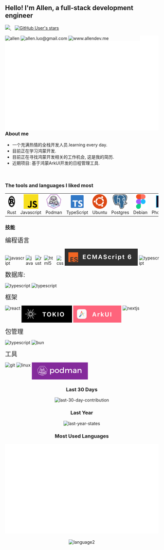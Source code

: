 <div align="start">  
<h2>Hello! I'm Allen,<span > a full-stack development engineer</span> </h2>
<a href="https://github.com/yymm120">
    <img src="https://komarev.com/ghpvc/?username=yymm120&abbreviated=true&style=for-the-badge" />
</a>&nbsp;&nbsp;
<a href=""><img alt="GitHub User's stars" src="https://img.shields.io/github/stars/yymm120?style=for-the-badge&labelColor=%23292929&color=%23555555">
</a>
<br/>
<br/>
<a href="README(zh-cn).md"><picture>
<source media="(min-width: 768px) and (prefers-color-scheme: light)" srcset="./img/zh-black.svg">
<source media="(max-width: 768px) and (prefers-color-scheme: dark)" srcset="./img/zh-white.svg">
<img align="right" alt="english" src="./img/zh-white.svg"></picture></a>
<a href="README.md"><picture>
<source media="(min-width: 768px) and (prefers-color-scheme: light)" srcset="./img/en-black.svg">
<source media="(max-width: 768px) and (prefers-color-scheme: dark)" srcset="./img/en-white.svg">
<img align="right" alt="english" src="./img/en-white.svg"></picture></a>
</a>
<img alt="allen" src="https://img.shields.io/badge/allen-blue?style=flat-square&logo=wechat&logoColor=white">
</a>
<a>
<img alt="allen.luo@gmail.com" src="https://img.shields.io/badge/allen.luo%40gmail.com-blue?style=flat-square&logo=gmail&logoColor=white">
</a>
<a>
<img alt="www.allendev.me" src="https://img.shields.io/badge/www.allendev.me-blue?style=flat-square&logo=homepage&logoColor=white">
</a>



<a align="end">
  <img src="https://raw.githubusercontent.com/yymm120/github-stats/refs/heads/master/generated/overview.svg" alt="git-stats-overview" align="right">
</a>

<p align="start">

<h3> About me </h3>

- 一个充满热情的全栈开发人员.learning every day.
- 目前正在学习鸿蒙开发.
- 目前正在寻找鸿蒙开发相关的工作机会, 这是我的简历.
- 近期项目: 基于鸿蒙ArkUI开发的日程管理工具.

</p>


</br>


### The tools and languages ​​I liked most

<table>
  <tr>
    <td align="center" width="96">
      <a href="#The-tools-and-languages-I-liked-most">
        <img src="./img/rust.svg" width="48" height="48" alt="Rust" />
      </a>
      <br>Rust
    </td>
    <td align="center" width="96">
      <a href="#The-tools-and-languages-I-liked-most">
        <img src="./img/javascript.svg" width="48" height="48" alt="Javascript" />
      </a>
      <br>Javascript
    </td>
    <td align="center" width="96">
      <a href="#The-tools-and-languages-I-liked-most">
        <img src="./img/podman.svg" width="48" height="48" alt="Podman" />
      </a>
      <br>Podman
    </td>
    <td align="center" width="96">
      <a href="#The-tools-and-languages-I-liked-most">
        <img src="./img/typescript.svg" width="48" height="48" alt="TypeScript" />
      </a>
      <br>TypeScript
    </td>
    <td align="center" width="96">
      <a href="#The-tools-and-languages-I-liked-most" >
        <img src="./img/ubuntu.svg" width="48" height="48" alt="Ubuntu" />
      </a>
      <br>Ubuntu
    </td>
    <td align="center" width="96"> 
      <a href="#The-tools-and-languages-I-liked-most" >
        <img src="./img/postgresql.svg" width="48" height="48" alt="Postgres" />
      </a>
      <br>Postgres
    </td>
    <td align="center"  width="96">
      <a href="#The-tools-and-languages-I-liked-most">
        <img src="./img/figma.svg" width="48" height="48" alt="Figma" />
      </a>
      <br>Debian
    </td>
    <td align="center" width="96">
      <a href="#The-tools-and-languages-I-liked-most" >
        <img src="./img/photoshop.svg" width="48" height="48" alt="Photoshop" />
      </a>
      <br>Photoshop
    </td>
  </tr>
</table>

### 技能
<span style="font-size: 20px">编程语言</span>

<span style="display:flex; align-items: end; gap: 4px">
    <img style="" src="https://img.shields.io/badge/javascript-%23323330.svg?style=for-the-badge&logo=javascript&logoColor=%23F7DF1E" alt="javascript" >
    <img alt="java" src="https://img.shields.io/badge/java-%23ED8B00.svg?style=for-the-badge&logo=openjdk&logoColor=white">
    <img alt="rust" src="https://img.shields.io/badge/Rust-white?style=for-the-badge&logo=rust&logoColor=black">
<img alt="html5" src="https://img.shields.io/badge/HTML5-E34F26?style=for-the-badge&logo=html5&logoColor=white">
    <img alt="css" src="https://img.shields.io/badge/CSS3-1572B6?style=for-the-badge&logo=css3&logoColor=white">
    <img alt="rust" src="./img/es6.svg">
    <img alt="typescript" src="https://img.shields.io/badge/typescript-%23007ACC.svg?style=for-the-badge&logo=typescript&logoColor=white">
</span>

<span style="font-size: 20px">数据库:</span>

<span style="display: flex; gap: 4px;">
<img alt="typescript" src="https://img.shields.io/badge/PostgreSQL-316192?style=for-the-badge&logo=postgresql&logoColor=white">
    <img alt="typescript" src="https://img.shields.io/badge/redis-%23DD0031.svg?&style=for-the-badge&logo=redis&logoColor=white">
</span>

<span style="font-size: 20px">框架</span>

<span style="display: flex; gap: 4px;">
<img alt="react" src="https://img.shields.io/badge/React-20232A?style=for-the-badge&logo=react&logoColor=61DAFB">
<img alt="Axum" src="./img/tokio.svg">
<img alt="arkUI" src="./img/arkui.svg">
<img alt="nextjs" src="https://img.shields.io/badge/next%20js-000000?style=for-the-badge&logo=nextdotjs&logoColor=white">
</span>

<span style="font-size: 20px">包管理</span>

<span style="display: flex; gap: 4px;">
<img alt="typescript" src="https://img.shields.io/badge/npm-CB3837?style=for-the-badge&logo=npm&logoColor=white">
<img alt="bun" src="https://img.shields.io/badge/Bun-%23000000.svg?style=for-the-badge&logo=bun&logoColor=white">
</span>

<span style="font-size: 20px">工具</span>

<span style="display: flex; gap: 4px;">
    <img alt="git" src="https://img.shields.io/badge/GIT-E44C30?style=for-the-badge&logo=git&logoColor=white">
    <img alt="linux" src="https://img.shields.io/badge/Linux-FCC624?style=for-the-badge&logo=linux&logoColor=black">
    <img alt="podman" src="./img/podman-badge.svg">
</span> 


<div align="center">

<h3> Last 30 Days </h3>

<picture>
  <source media="(min-width: 768px) and (prefers-color-scheme: light)" srcset="https://github-readme-activity-graph.vercel.app/graph?username=yymm120&theme=github">

  <source media="(max-width: 768px) and (prefers-color-scheme: dark)" srcset="https://github-readme-activity-graph.vercel.app/graph?username=yymm120&theme=react-dark">

  <img alt="last-30-day-contribution" src="https://github-readme-activity-graph.vercel.app/graph?username=yymm120&theme=react-dark">
</picture>


<h3> Last Year </h3>

<picture>
  <source media="(min-width: 768px) and (prefers-color-scheme: light)" srcset="https://github-profile-summary-cards.vercel.app/api/cards/profile-details?username=yymm120&theme=github">

  <source media="(max-width: 768px) and (prefers-color-scheme: dark)" srcset="https://github-profile-summary-cards.vercel.app/api/cards/profile-details?username=yymm120&theme=github_dark">

  <img alt="last-year-states" src="https://github-profile-summary-cards.vercel.app/api/cards/profile-details?username=yymm120&theme=github_dark">
</picture>


<h3> Most Used Languages </h3>


<picture>
  <source media="(min-width: 768px) and (prefers-color-scheme: light)" srcset="https://raw.githubusercontent.com/yymm120/github-stats/refs/heads/master/generated/languages.svg">

  <source media="(max-width: 768px) and (prefers-color-scheme: dark)" srcset="https://raw.githubusercontent.com/yymm120/github-stats/refs/heads/master/generated/languages.svg#gh-dark-mode-only">

  <img src="https://raw.githubusercontent.com/yymm120/github-stats/refs/heads/master/generated/languages.svg#gh-dark-mode-only" alt="Language Most Used" title="My writing on DEV">
</picture>


<br/>
<br/>

<picture>
  <source media="(min-width: 768px) and (prefers-color-scheme: light)" srcset="https://github-readme-stats.vercel.app/api/top-langs/?username=yymm120">

  <source media="(max-width: 768px) and (prefers-color-scheme: dark)" srcset="https://github-readme-stats.vercel.app/api/top-langs/?username=yymm120&theme=dark">

  <img alt="language2" src="https://github-readme-stats.vercel.app/api/top-langs/?username=yymm120&theme=dark">
</picture>




</div>
</div>

